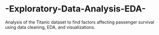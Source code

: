 # -Exploratory-Data-Analysis-EDA-
Analysis of the Titanic dataset to find factors affecting passenger survival using data cleaning, EDA, and visualizations.
